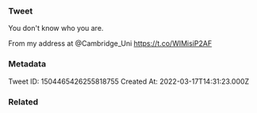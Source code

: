 ### Tweet
You don't know who you are.

From my address at @Cambridge_Uni https://t.co/WIMisiP2AF

### Metadata
Tweet ID: 1504465426255818755
Created At: 2022-03-17T14:31:23.000Z

### Related

